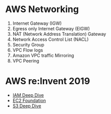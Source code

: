 # AWS Networking

1) Internet Gateway (IGW)
2) Egress only Internet Gateway (EIGW)
3) NAT (Network Address Translation) Gateway
4) Network Access Control List (NACL)
5) Security Group
6) VPC Flow logs
7) Amazon VPC traffic Mirroring
8) VPC Peering


# AWS re:Invent 2019

- [IAM Deep Dive](https://www.youtube.com/watch?v=Zvz-qYYhvMk&list=PLZ1JBBu6d-P5QtZp5Fqvs2dIpK77eCudB)
- [EC2 Foundation](https://www.youtube.com/watch?v=kMMybKqC2Y0&list=PLZ1JBBu6d-P5QtZp5Fqvs2dIpK77eCudB)
- [S3 Deep Dive](https://www.youtube.com/watch?v=2nkF_AK96BE&list=PLZ1JBBu6d-P5QtZp5Fqvs2dIpK77eCudB)

